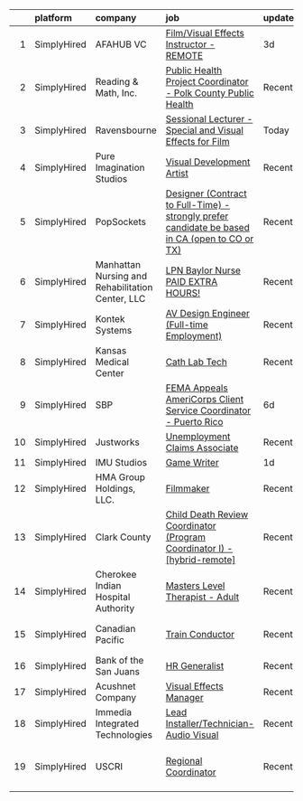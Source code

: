 

|    | platform    | company                                          | job                                                                                                                                                                                                       | update_time   | location                    |
|---:|:------------|:-------------------------------------------------|:----------------------------------------------------------------------------------------------------------------------------------------------------------------------------------------------------------|:--------------|:----------------------------|
|  1 | SimplyHired | AFAHUB VC                                        | [Film/Visual Effects Instructor - REMOTE](https://www.simplyhired.com/job/Ho6jeouhphsxQUqVFq8Ka7U-Vy6ZhspuvUtDcDpYjrX-_a8RRDk5Gg?q=visual+effects)                                                        | 3d            | Remote                      |
|  2 | SimplyHired | Reading & Math, Inc.                             | [Public Health Project Coordinator - Polk County Public Health](https://www.simplyhired.com/job/oJdJjV1GvDU5J70EPRSSQ-a4b3_3VRsNmCgqvdEqFsl_VWz9R-QDGQ?q=visual+effects)                                  | Recently      | Crookston, MN               |
|  3 | SimplyHired | Ravensbourne                                     | [Sessional Lecturer - Special and Visual Effects for Film](https://www.simplyhired.com/job/R0094Nny4E7K9Z7WWuDdGvlom2POZYM63cEwngm7GabX-OtqZ0PK_g?q=visual+effects)                                       | Today         | Penrose, CO                 |
|  4 | SimplyHired | Pure Imagination Studios                         | [Visual Development Artist](https://www.simplyhired.com/job/u3Ce0qDkoB4jPujFyWA_pOjySvkBJ7SmBclJFkATwkjx3a0XU_1R2g?q=visual+effects)                                                                      | Recently      | Van Nuys, CA                |
|  5 | SimplyHired | PopSockets                                       | [Designer (Contract to Full-Time) - strongly prefer candidate be based in CA (open to CO or TX)](https://www.simplyhired.com/job/7r-wRyriPCX4d21weJ4SMMNughExVRE-_zku1grzzsIUArco5bUkhQ?q=visual+effects) | Recently      | Los Angeles, CA             |
|  6 | SimplyHired | Manhattan Nursing and Rehabilitation Center, LLC | [LPN Baylor Nurse PAID EXTRA HOURS!](https://www.simplyhired.com/job/QXcGrlRRUcP9wElUJNDguhI9h5wbvc2lhqTXUm-DmxlQjxywr51VbA?q=visual+effects)                                                             | Recently      | Jackson, MS                 |
|  7 | SimplyHired | Kontek Systems                                   | [AV Design Engineer (Full-time Employment)](https://www.simplyhired.com/job/0vonORRrQ8F_-OnaP7FruNFTpTHWqsYacgBsioJq-IiAPbYZ2PXX0Q?q=visual+effects)                                                      | Recently      | Durham, NC                  |
|  8 | SimplyHired | Kansas Medical Center                            | [Cath Lab Tech](https://www.simplyhired.com/job/mjq_8GEv8nNc64b0K6ePPa4ahh_2QKFxTjc6m_1Soz68pgIDQx768g?q=visual+effects)                                                                                  | Recently      | Andover, KS                 |
|  9 | SimplyHired | SBP                                              | [FEMA Appeals AmeriCorps Client Service Coordinator - Puerto Rico](https://www.simplyhired.com/job/SbxETx-ch_XBICmxkK1cfrXaoe4-6VRIWimqqRTxe7unsxvY2Eq7Hg?q=visual+effects)                               | 6d            | San Juan, PR                |
| 10 | SimplyHired | Justworks                                        | [Unemployment Claims Associate](https://www.simplyhired.com/job/4rgcz_ZD8u3sW0HxidRDx8T3NcUnwL9lVESTgzh--ebQjuiewwDQ7g?q=visual+effects)                                                                  | Recently      | Tampa, FL                   |
| 11 | SimplyHired | IMU Studios                                      | [Game Writer](https://www.simplyhired.com/job/yJvMAuKpSPzD_j0qTsgNqHiSJm1MCGzjKwty394XoSjWPJL7L-SDuA?q=visual+effects)                                                                                    | 1d            | Remote                      |
| 12 | SimplyHired | HMA Group Holdings, LLC.                         | [Filmmaker](https://www.simplyhired.com/job/xojQlFLV2jGPcXLwwfJwjYPQUWgATEoh0f3StodMDpyZ7rcKn87-qw?q=visual+effects)                                                                                      | Recently      | Waukee, IA                  |
| 13 | SimplyHired | Clark County                                     | [Child Death Review Coordinator (Program Coordinator I) - [hybrid-remote]](https://www.simplyhired.com/job/DTnlS6MwK5F8DhvMCHV0bQKRgkTiFr25qNQeG55sDQK8J_7wNcGt0w?q=visual+effects)                       | Recently      | Vancouver, WA               |
| 14 | SimplyHired | Cherokee Indian Hospital Authority               | [Masters Level Therapist - Adult](https://www.simplyhired.com/job/Zb1f9ndDfCV9DwGpRQtBDaD502p99LL1Fuxm0qJ1PxK8iNIQhLI8UA?q=visual+effects)                                                                | Recently      | Cherokee, NC                |
| 15 | SimplyHired | Canadian Pacific                                 | [Train Conductor](https://www.simplyhired.com/job/zAeDeWYrVHBFKFPpNygRbJq_8RLl1pfvlAVWTMkZBpX2ULps7Gjsjw?q=visual+effects)                                                                                | Recently      | Portage, WI +9 locations    |
| 16 | SimplyHired | Bank of the San Juans                            | [HR Generalist](https://www.simplyhired.com/job/h3Tplm1mJ5kocbjNCKAUEkw-a_T8vm4982_e20nd78zrtt0N_uVA-g?q=visual+effects)                                                                                  | Recently      | Pueblo West, CO             |
| 17 | SimplyHired | Acushnet Company                                 | [Visual Effects Manager](https://www.simplyhired.com/job/CuABau9b_msg9dMhS1-8HJDFCUvMom7UXnkcnC1IBkhC-rO3cuhcpg?q=visual+effects)                                                                         | Recently      | Carlsbad, CA                |
| 18 | SimplyHired | Immedia Integrated Technologies                  | [Lead Installer/Technician-Audio Visual](https://www.simplyhired.com/job/IL_TH2SXPlz2tOw2DDE_I22xSpEewZlkJne33ZaAXd-CmCI5oTmI_A?q=visual+effects)                                                         | Recently      | Scottsdale, AZ              |
| 19 | SimplyHired | USCRI                                            | [Regional Coordinator](https://www.simplyhired.com/job/vlHcOiPknTFUZLkBQGS7TVxLbzz1FfzaGEJP-DACmLD3rDNEHG7tFQ?q=visual+effects)                                                                           | Recently      | Des Moines, IA +4 locations |